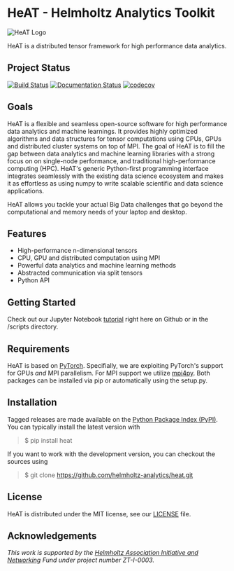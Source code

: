 HeAT - Helmholtz Analytics Toolkit
==================================

![HeAT Logo](doc/images/logo_HeAT.png)

HeAT is a distributed tensor framework for high performance data analytics.

Project Status
--------------

[![Build Status](https://travis-ci.com/helmholtz-analytics/heat.svg?branch=master)](https://travis-ci.com/helmholtz-analytics/heat)
[![Documentation Status](https://readthedocs.org/projects/heat/badge/?version=latest)](https://heat.readthedocs.io/en/latest/?badge=latest)
[![codecov](https://codecov.io/gh/helmholtz-analytics/heat/branch/master/graph/badge.svg)](https://codecov.io/gh/helmholtz-analytics/heat)

Goals
-----

HeAT is a flexible and seamless open-source software for high performance data analytics and machine learnings. It provides highly optimized algorithms and data structures for tensor computations using CPUs, GPUs and distributed cluster systems on top of MPI. The goal of HeAT is to fill the gap between data analytics and machine learning libraries with a strong focus on on single-node performance, and traditional high-performance computing (HPC). HeAT's generic Python-first programming interface integrates seamlessly with the existing data science ecosystem and makes it as effortless as using numpy to write scalable scientific and data science applications.

HeAT allows you tackle your actual Big Data challenges that go beyond the computational and memory needs of your laptop and desktop.

Features
--------

* High-performance n-dimensional tensors
* CPU, GPU and distributed computation using MPI
* Powerful data analytics and machine learning methods
* Abstracted communication via split tensors
* Python API

Getting Started
---------------

Check out our Jupyter Notebook [tutorial](https://github.com/helmholtz-analytics/heat/blob/master/scripts/tutorial.ipynb) right here on Github or in the /scripts directory.

Requirements
------------

HeAT is based on [PyTorch](https://pytorch.org/). Specifially, we are exploiting
PyTorch's support for GPUs *and* MPI parallelism. For MPI support we utilize 
[mpi4py](https://mpi4py.readthedocs.io). Both packages can be installed via pip or automatically using the setup.py.


Installation
------------

Tagged releases are made available on the
[Python Package Index (PyPI)](https://pypi.org/project/heat/). You can typically
install the latest version with

> $ pip install heat

If you want to work with the development version, you can checkout the sources using

> $ git clone https://github.com/helmholtz-analytics/heat.git

License
-------

HeAT is distributed under the MIT license, see our
[LICENSE](LICENSE) file.

Acknowledgements
----------------

*This work is supported by the [Helmholtz Association Initiative and
Networking](https://www.helmholtz.de/en/about_us/the_association/initiating_and_networking/)
Fund under project number ZT-I-0003.*
